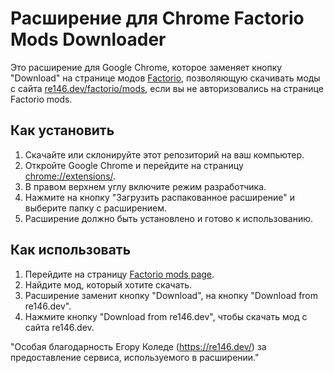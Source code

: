 Расширение для Chrome Factorio Mods Downloader
==============================================

Это расширение для Google Chrome, которое заменяет кнопку "Download" на странице модов [Factorio](https://mods.factorio.com/), позволяющую скачивать моды с сайта [re146.dev/factorio/mods](https://re146.dev/factorio/mods/), если вы не авторизовались на странице Factorio mods.

Как установить
--------------

1.  Скачайте или склонируйте этот репозиторий на ваш компьютер.
2.  Откройте Google Chrome и перейдите на страницу [chrome://extensions/](chrome://extensions/).
3.  В правом верхнем углу включите режим разработчика.
4.  Нажмите на кнопку "Загрузить распакованное расширение" и выберите папку с расширением.
5.  Расширение должно быть установлено и готово к использованию.

Как использовать
----------------

1.  Перейдите на страницу [Factorio mods page](https://mods.factorio.com/).
2.  Найдите мод, который хотите скачать.  
3.  Расширение заменит кнопку "Download", на кнопку "Download from re146.dev".
4.  Нажмите кнопку "Download from re146.dev", чтобы скачать мод с сайта re146.dev.  
  
"Особая благодарность Егору Коледе (https://re146.dev/) за предоставление сервиса, используемого в расширении."
